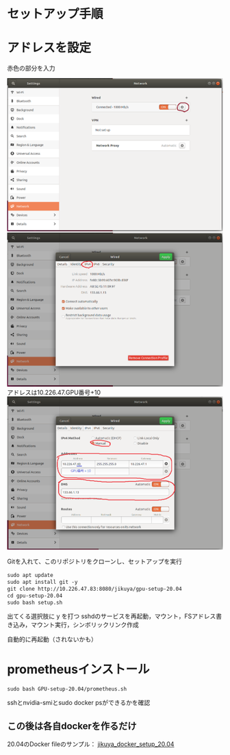 # セットアップ手順

# アドレスを設定

赤色の部分を入力

![1](img1.png "これがアドレスの設定")
![2](img2.png "これがアドレスの設定")
アドレスは10.226.47.GPU番号+10
![3](img3.png "これがアドレスの設定")

Gitを入れて、このリポジトリをクローンし、セットアップを実行
```
sudo apt update
sudo apt install git -y
git clone http://10.226.47.83:8080/jikuya/gpu-setup-20.04
cd gpu-setup-20.04
sudo bash setup.sh
```
出てくる選択肢に y を打つ
sshdのサービスを再起動，マウント，FSアドレス書き込み，マウント実行，シンボリックリンク作成

自動的に再起動（されないかも）

# prometheusインストール
```
sudo bash GPU-setup-20.04/prometheus.sh
```

sshとnvidia-smiとsudo docker psができるかを確認

## この後は各自dockerを作るだけ
20.04のDocker fileのサンプル：
[jikuya_docker_setup_20.04](http://10.226.47.83:8080/jikuya/jikuya_docker_20.04_11.6)